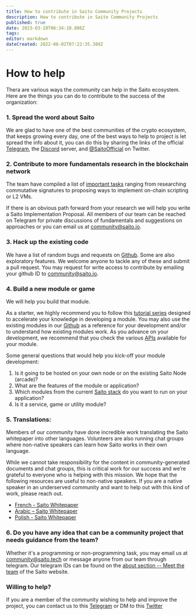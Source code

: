 ```yaml
---
title: How to contribute in Saito Community Projects
description: How to contribute in Saito Community Projects
published: true
date: 2023-03-28T06:34:18.806Z
tags: 
editor: markdown
dateCreated: 2022-06-02T07:22:35.389Z
---
```


# How to help

Thera are various ways the community can help in the Saito ecosystem. Here are the things you can do to contribute to the success of the organization:

### **1.	Spread the word about Saito**

We are glad to have one of the best communities of the crypto ecosystem, that keeps growing every day, one of the best ways to help to project is let spread the info about it, you can do this by sharing the links of the official [Telegram](https://t.me/SaitoIO), the [Discord](https://discord.gg/vPtGQHqj2m) server, and [@SaitoOfficial](https://twitter.com/SaitoOfficial) on Twitter. 

### **2.	Contribute to more fundamentals research in the blockchain network**

The team have compiled a list of [important tasks](/community/tasks) ranging from researching commutative signatures to proposing ways to implement on-chain scripting or L2 VMs. 

If there is an obvious path forward from your research we will help you write a Saito Implementation Proposal. All members of our team can be reached on Telegram for private discussions of fundamentals and suggestions on approaches or you can email us at community@saito.io.

### **3. Hack up the existing code**

We have a list of random bugs and requests on [Github](https://github.com/orgs/SaitoTech/projects/8). Some are also exploratory features. We welcome anyone to tackle any of these and submit a pull request. You may request for write access to contribute by emailing your github ID to community@saito.io.

### **4. Build a new module or game**

We will help you build that module.

As a starter, we highly recommend you to follow this [tutorial series](/tech/tutorials) designed to accelerate your knowledge in developing a module. You may also use the existing modules in our [Github](https://github.com/SaitoTech/saito-lite-rust/tree/master/mods) as a reference for your development and/or to understand how existing modules work. As you advance on your development, we recommend that you check the various [APIs](/tech/applications) available for your module.

Some general questions that would help you kick-off your module development:
1. Is it going to be hosted on your own node or on the existing Saito Node (arcade)?
2. What are the features of the module or application?
3. Which modules from the current [Saito stack](https://github.com/SaitoTech/saito-lite-rust/tree/master/mods) do you want to run on your application?
4. Is it a service, game or utility module?

### 5. Translations:

Members of our community have done incredible work translating the Saito whitepaper into other languages. Volunteers are also running chat groups where non-native speakers can learn how Saito works in their own language.

While we cannot take responsibility for the content in community-generated documents and chat groups, this is critical work for our success and we’re grateful to everyone who is helping with this mission. We hope that the following resources are useful to non-native speakers. If you are a native speaker in an underserved community and want to help out with this kind of work, please reach out.

- [French - Saito Whitepaper](https://saito.tech/wp-content/uploads/2022/04/Whitepaper_Saito_FR_V1_2.pdf)
- [Arabic – Saito Whitepaper](http://org.saito.tech/wp-content/uploads/2021/11/Saito_Arabic_Whitepaper_%D8%A7%D9%84%D9%88%D8%B1%D9%82%D8%A9_%D8%A7%D9%84%D8%A8%D9%8A%D8%B6%D8%A7%D8%A1_%D8%A7%D9%84%D8%B9%D8%B1%D8%A8%D9%8A%D8%A9_%D9%84_%D8%B3%D8%A7%D9%8A%D8%AA%D9%88.pdf)
- [Polish - Saito Whitepaper](https://saito.tech/wp-content/uploads/2022/09/Whitepaper_Saito_PL_V1_0.pdf)

### 6. **Do you have any idea that can be a community project that needs guidance from the team?**

Whether it's a programming or non-programming task, you may email us at community@saito.tech or message anyone from our team through telegram. Our telegram IDs can be found on the [about section -- Meet the team](https://saito.tech/about/) of the Saito website.

### Willing to help?
If you are a member of the community wishing to help and improve the project, you can contact us to this [Telegram](https://t.me/Darkus0) or DM to this [Twitter](https://twitter.com/Darkus0)